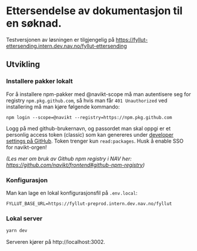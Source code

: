 # Ettersendelse av dokumentasjon til en søknad.

Testversjonen av løsningen er tilgjengelig på https://fyllut-ettersending.intern.dev.nav.no/fyllut-ettersending

## Utvikling

### Installere pakker lokalt 

For å installere npm-pakker med @navikt-scope må man autentisere seg for registry `npm.pkg.github.com`,
så hvis man får `401 Unauthorized` ved installering må man kjøre følgende kommando:

    npm login --scope=@navikt --registry=https://npm.pkg.github.com

Logg på med github-brukernavn, og passordet man skal oppgi er et personlig access token (classic) som kan
genereres under [developer settings på GitHub](https://github.com/settings/tokens).
Token trenger kun `read:packages`. Husk å enable SSO for navikt-orgen!

_(Les mer om bruk av Github npm registry i NAV her: https://github.com/navikt/frontend#github-npm-registry)_

### Konfigurasjon

Man kan lage en lokal konfigurasjonsfil på `.env.local`:

```
FYLLUT_BASE_URL=https://fyllut-preprod.intern.dev.nav.no/fyllut
```

### Lokal server

```bash
yarn dev
```

Serveren kjører på http://localhost:3002.

